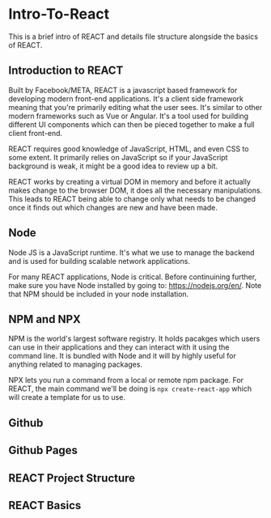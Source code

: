 # Intro-To-React
 
This is a brief intro of REACT and details file structure alongside the basics of REACT.


## Introduction to REACT

Built by Facebook/META, REACT is a javascript based framework for developing modern front-end applications. It's a client side framework meaning that you're primarily editing what the user sees. It's similar to other modern frameworks such as Vue or Angular. It's a tool used for building different UI components which can then be pieced together to make a full client front-end.

REACT requires good knowledge of JavaScript, HTML, and even CSS to some extent. It primarily relies on JavaScript so if your JavaScript background is weak, it might be a good idea to review up a bit.

REACT works by creating a virtual DOM in memory and before it actually makes change to the browser DOM, it does all the necessary manipulations. This leads to REACT being able to change only what needs to be changed once it finds out which changes are new and have been made.

## Node

Node JS is a JavaScript runtime. It's what we use to manage the backend and is used for building scalable network applications. 

For many REACT applications, Node is critical. Before continuining further, make sure you have Node installed by going to: https://nodejs.org/en/. Note that NPM should be included in your node installation. 

## NPM and NPX

NPM is the world's largest software registry. It holds pacakges which users can use in their applications and they can interact with it using the command line. It is bundled with Node and it will by highly useful for anything related to managing packages.

NPX lets you run a command from a local or remote npm package. For REACT, the main command we'll be doing is `npx create-react-app` which will create a template for us to use.

## Github


## Github Pages



## REACT Project Structure



## REACT Basics


